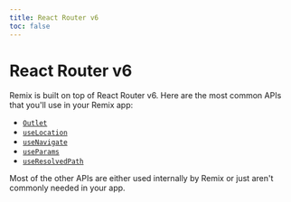 ```yaml
---
title: React Router v6
toc: false
---
```


# React Router v6

Remix is built on top of React Router v6. Here are the most common APIs that you'll use in your Remix app:

- [`Outlet`][outlet]
- [`useLocation`][use-location]
- [`useNavigate`][use-navigate]
- [`useParams`][use-params]
- [`useResolvedPath`][use-resolved-path]

Most of the other APIs are either used internally by Remix or just aren't commonly needed in your app.

[outlet]: https://reactrouter.com/docs/components/outlet
[use-location]: https://reactrouter.com/docs/hooks/use-location
[use-navigate]: https://reactrouter.com/docs/hooks/use-navigate
[use-params]: https://reactrouter.com/docs/hooks/use-params
[use-resolved-path]: https://reactrouter.com/docs/hooks/use-resolved-path
